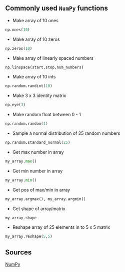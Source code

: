 ## Commonly used `NumPy` functions
- Make array of 10 ones
```python
np.ones(10)
```
- Make array of 10 zeros 
```python
np.zeros(10)
```
- Make array of linearly spaced numbers 
```python
np.linspace(start,stop,num_numbers)
```
- Make array of 10 ints 
```python
np.random.randint(10)
```
- Make 3 x 3 identity matrix 
```python
np.eye(3)
```
- Make random float between 0 - 1 
```python
np.random.random(1)
```
- Sample a normal distribution of 25 random numbers 
```python
np.random.standard_normal(25)
```
- Get max number in array 
```python
my_array.max()
```
- Get min number in array 
```python
my_array.min()
```
- Get pos of max/min in array 
```python
my_array.argmax(), my_array.argmin()
```
- Get shape of array/matrix 
```python
my_array.shape
```
- Reshape array of 25 elements in to 5 x 5 matrix 
```python
my_array.reshape(5,5)
```

## Sources
[NumPy](https://numpy.org/doc/1.16/reference/routines.random.html)
